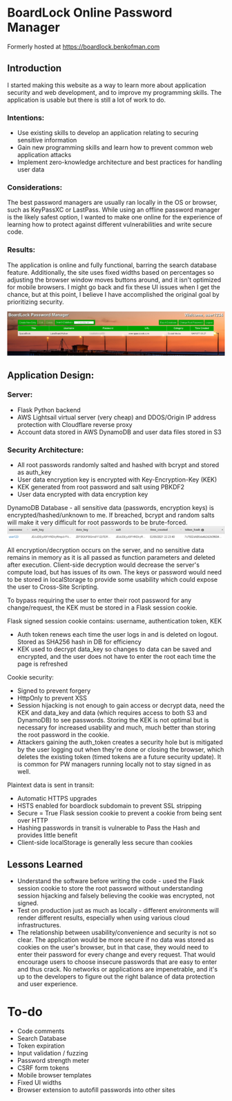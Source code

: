 # BoardLock Online Password Manager
Formerly hosted at <a href="https://boardlock.benkofman.com">https://boardlock.benkofman.com</a>

## Introduction
I started making this website as a way to learn more about application security and web development, and to improve my programming skills. The application is usable but there is still a lot of work to do.

### Intentions:
* Use existing skills to develop an application relating to securing sensitive information
* Gain new programming skills and learn how to prevent common web application attacks
* Implement zero-knowledge architecture and best practices for handling user data 

### Considerations:
The best password managers are usually ran locally in the OS or browser, such as KeyPassXC or LastPass. While using an offline password manager is the likely safest option, I wanted to make one online for the experience of learning how to protect against different vulnerabilities and write secure code.

### Results:
The application is online and fully functional, barring the search database feature. Additionally, the site uses fixed widths based on percentages so adjusting the browser window moves buttons around, and it isn't optimized for mobile browsers. I might go back and fix these UI issues when I get the chance, but at this point, I believe I have accomplished the original goal by prioritizing security.

![manager](static/images/manager.png)

## Application Design:
### Server:
* Flask Python backend
* AWS Lightsail virtual server (very cheap) and DDOS/Origin IP address protection with Cloudflare reverse proxy
* Account data stored in AWS DynamoDB and user data files stored in S3

### Security Architecture:
* All root passwords randomly salted and hashed with bcrypt and stored as auth_key
* User data encryption key is encrypted with Key-Encryption-Key (KEK)
* KEK generated from root password and salt using PBKDF2
* User data encrypted with data encryption key

DynamoDB Database - all sensitive data (passwords, encryption keys) is encrypted/hashed/unknown to me.
If breached, bcrypt and random salts will make it very difficult for root passwords to be brute-forced.
![DB](static/images/dynamodb.PNG)

All encryption/decryption occurs on the server, and no sensitive data remains in memory as it is all passed as function parameters and deleted after execution. Client-side decryption would decrease the server's compute load, but has issues of its own. The keys or password would need to be stored in localStorage to provide some usability which could expose the user to Cross-Site Scripting.

To bypass requiring the user to enter their root password for any change/request, the KEK must be stored in a Flask session cookie. 

Flask signed session cookie contains: username, authentication token, KEK
* Auth token renews each time the user logs in and is deleted on logout. Stored as SHA256 hash in DB for efficiency
* KEK used to decrypt data_key so changes to data can be saved and encrypted, and the user does not have to enter the root each time the page is refreshed

Cookie security:
* Signed to prevent forgery
* HttpOnly to prevent XSS
* Session hijacking is not enough to gain access or decrypt data, need the KEK and data_key and data (which requires access to both S3 and DynamoDB) to see passwords. Storing the KEK is not optimal but is necessary for increased usability and much, much better than storing the root password in the cookie.
* Attackers gaining the auth_token creates a security hole but is mitigated by the user logging out when they're done or closing the browser, which deletes the existing token (timed tokens are a future security update). It is common for PW managers running locally not to stay signed in as well.

Plaintext data is sent in transit:
* Automatic HTTPS upgrades
* HSTS enabled for boardlock subdomain to prevent SSL stripping
* Secure = True Flask session cookie to prevent a cookie from being sent over HTTP
* Hashing passwords in transit is vulnerable to Pass the Hash and provides little benefit
* Client-side localStorage is generally less secure than cookies

## Lessons Learned
* Understand the software before writing the code - used the Flask session cookie to store the root password without understanding session hijacking and falsely believing the cookie was encrypted, not signed.
* Test on production just as much as locally - different environments will render different results, especially when using various cloud infrastructures.
* The relationship between usability/convenience and security is not so clear. The application would be more secure if no data was stored as cookies on the user's browser, but in that case, they would need to enter their password for every change and every request. That would encourage users to choose insecure passwords that are easy to enter and thus crack. No networks or applications are impenetrable, and it's up to the developers to figure out the right balance of data protection and user experience.

# To-do
* Code comments
* Search Database
* Token expiration
* Input validation / fuzzing
* Password strength meter
* CSRF form tokens
* Mobile browser templates
* Fixed UI widths
* Browser extension to autofill passwords into other sites
